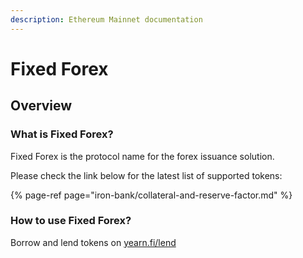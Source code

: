 ```yaml
---
description: Ethereum Mainnet documentation
---
```


# Fixed Forex

## Overview

### What is Fixed Forex?

Fixed Forex is the protocol name for the forex issuance solution.

Please check the link below for the latest list of supported tokens:

{% page-ref page="iron-bank/collateral-and-reserve-factor.md" %}

### How to use Fixed Forex?

Borrow and lend tokens on [yearn.fi/lend](https://yearn.fi/lend)
